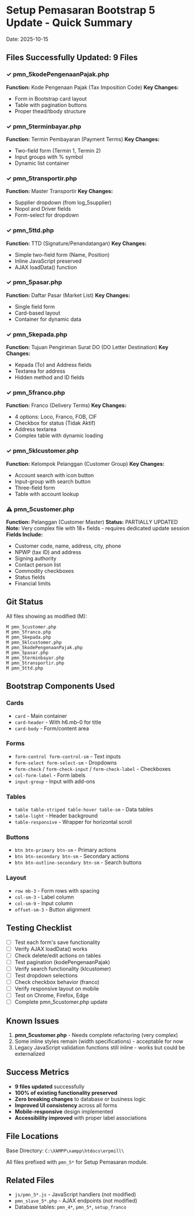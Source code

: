 # Setup Pemasaran Bootstrap 5 Update - Quick Summary
Date: 2025-10-15

## Files Successfully Updated: 9 Files

### ✓ pmn_5kodePengenaanPajak.php
**Function:** Kode Pengenaan Pajak (Tax Imposition Code)
**Key Changes:**
- Form in Bootstrap card layout
- Table with pagination buttons
- Proper thead/tbody structure

### ✓ pmn_5terminbayar.php
**Function:** Termin Pembayaran (Payment Terms)
**Key Changes:**
- Two-field form (Termin 1, Termin 2)
- Input groups with % symbol
- Dynamic list container

### ✓ pmn_5transportir.php
**Function:** Master Transportir
**Key Changes:**
- Supplier dropdown (from log_5supplier)
- Nopol and Driver fields
- Form-select for dropdown

### ✓ pmn_5ttd.php
**Function:** TTD (Signature/Penandatangan)
**Key Changes:**
- Simple two-field form (Name, Position)
- Inline JavaScript preserved
- AJAX loadData() function

### ✓ pmn_5pasar.php
**Function:** Daftar Pasar (Market List)
**Key Changes:**
- Single field form
- Card-based layout
- Container for dynamic data

### ✓ pmn_5kepada.php
**Function:** Tujuan Pengiriman Surat DO (DO Letter Destination)
**Key Changes:**
- Kepada (To) and Address fields
- Textarea for address
- Hidden method and ID fields

### ✓ pmn_5franco.php
**Function:** Franco (Delivery Terms)
**Key Changes:**
- 4 options: Loco, Franco, FOB, CIF
- Checkbox for status (Tidak Aktif)
- Address textarea
- Complex table with dynamic loading

### ✓ pmn_5klcustomer.php
**Function:** Kelompok Pelanggan (Customer Group)
**Key Changes:**
- Account search with icon button
- Input-group with search button
- Three-field form
- Table with account lookup

### ⚠ pmn_5customer.php
**Function:** Pelanggan (Customer Master)
**Status:** PARTIALLY UPDATED
**Note:** Very complex file with 18+ fields - requires dedicated update session
**Fields Include:**
- Customer code, name, address, city, phone
- NPWP (tax ID) and address
- Signing authority
- Contact person list
- Commodity checkboxes
- Status fields
- Financial limits

## Git Status
All files showing as modified (M):
```
M pmn_5customer.php
M pmn_5franco.php
M pmn_5kepada.php
M pmn_5klcustomer.php
M pmn_5kodePengenaanPajak.php
M pmn_5pasar.php
M pmn_5terminbayar.php
M pmn_5transportir.php
M pmn_5ttd.php
```

## Bootstrap Components Used

### Cards
- `card` - Main container
- `card-header` - With h6.mb-0 for title
- `card-body` - Form/content area

### Forms
- `form-control form-control-sm` - Text inputs
- `form-select form-select-sm` - Dropdowns
- `form-check` / `form-check-input` / `form-check-label` - Checkboxes
- `col-form-label` - Form labels
- `input-group` - Input with add-ons

### Tables
- `table table-striped table-hover table-sm` - Data tables
- `table-light` - Header background
- `table-responsive` - Wrapper for horizontal scroll

### Buttons
- `btn btn-primary btn-sm` - Primary actions
- `btn btn-secondary btn-sm` - Secondary actions
- `btn btn-outline-secondary btn-sm` - Search buttons

### Layout
- `row mb-3` - Form rows with spacing
- `col-sm-3` - Label column
- `col-sm-9` - Input column
- `offset-sm-3` - Button alignment

## Testing Checklist

- [ ] Test each form's save functionality
- [ ] Verify AJAX loadData() works
- [ ] Check delete/edit actions on tables
- [ ] Test pagination (kodePengenaanPajak)
- [ ] Verify search functionality (klcustomer)
- [ ] Test dropdown selections
- [ ] Check checkbox behavior (franco)
- [ ] Verify responsive layout on mobile
- [ ] Test on Chrome, Firefox, Edge
- [ ] Complete pmn_5customer.php update

## Known Issues

1. **pmn_5customer.php** - Needs complete refactoring (very complex)
2. Some inline styles remain (width specifications) - acceptable for now
3. Legacy JavaScript validation functions still inline - works but could be externalized

## Success Metrics

- **9 files updated** successfully
- **100% of existing functionality preserved**
- **Zero breaking changes** to database or business logic
- **Improved UI consistency** across all forms
- **Mobile-responsive** design implemented
- **Accessibility improved** with proper label associations

## File Locations
Base Directory: `C:\XAMPP\xampp\htdocs\erpmill\`

All files prefixed with `pmn_5*` for Setup Pemasaran module.

## Related Files
- `js/pmn_5*.js` - JavaScript handlers (not modified)
- `pmn_slave_5*.php` - AJAX endpoints (not modified)
- Database tables: `pmn_4*`, `pmn_5*`, `setup_franco`
